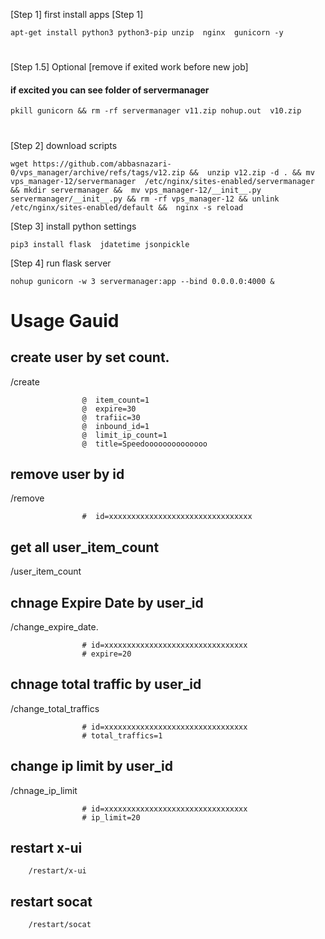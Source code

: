 [Step 1] first install apps [Step 1]

    apt-get install python3 python3-pip unzip  nginx  gunicorn -y

# 

[Step 1.5] Optional [remove if exited work before new job]
#### if excited you can see folder of servermanager

    pkill gunicorn && rm -rf servermanager v11.zip nohup.out  v10.zip
#  

[Step 2] download scripts

    wget https://github.com/abbasnazari-0/vps_manager/archive/refs/tags/v12.zip &&  unzip v12.zip -d . && mv vps_manager-12/servermanager  /etc/nginx/sites-enabled/servermanager && mkdir servermanager &&  mv vps_manager-12/__init__.py servermanager/__init__.py && rm -rf vps_manager-12 && unlink /etc/nginx/sites-enabled/default &&  nginx -s reload

[Step 3] install python settings

    pip3 install flask  jdatetime jsonpickle

[Step 4] run flask server

    nohup gunicorn -w 3 servermanager:app --bind 0.0.0.0:4000 &




# Usage Gauid
 
## create user by set count.
 /create 
 
                    @  item_count=1
                    @  expire=30
                    @  trafiic=30
                    @  inbound_id=1
                    @  limit_ip_count=1
                    @  title=Speedoooooooooooooo


## remove user by id
/remove 

                    #  id=xxxxxxxxxxxxxxxxxxxxxxxxxxxxxxxx
                    


## get all user_item_count 

/user_item_count



## chnage Expire Date by user_id

/change_expire_date.

                    # id=xxxxxxxxxxxxxxxxxxxxxxxxxxxxxxxx
                    # expire=20



## chnage total traffic by user_id                    

/change_total_traffics

                    # id=xxxxxxxxxxxxxxxxxxxxxxxxxxxxxxxx
                    # total_traffics=1



## change ip limit by user_id        

/chnage_ip_limit

                    # id=xxxxxxxxxxxxxxxxxxxxxxxxxxxxxxxx
                    # ip_limit=20
                    
## restart x-ui      

        /restart/x-ui
        
## restart socat

        /restart/socat
